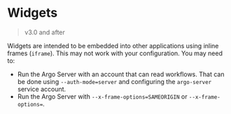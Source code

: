# Widgets

> v3.0 and after

Widgets are intended to be embedded into other applications using inline frames (`iframe`). This may not work with your configuration. You may need to:

* Run the Argo Server with an account that can read workflows. That can be done using `--auth-mode=server` and configuring the `argo-server` service account.
* Run the Argo Server with `--x-frame-options=SAMEORIGIN` or `--x-frame-options=`.

